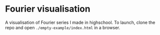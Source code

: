# Fourier visualisation

A visualisation of Fourier series I made in highschool. To launch, clone the repo and open `./empty-example/index.html` in a browser.
